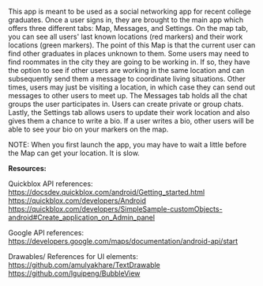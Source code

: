 This app is meant to be used as a social networking app for recent college graduates. 
Once a user signs in, they are brought to the main app which offers three different tabs: Map, Messages, and Settings. 
On the map tab, you can see all users' last known locations (red markers) and their work locations (green markers).
The point of this Map is that the current user can find other graduates in places unknown to them.
Some users may need to find roommates in the city they are going to be working in.
If so, they have the option to see if other users are working in the same location and can subsequently send them a message to coordinate living situations.
Other times, users may just be visiting a location, in which case they can send out messages to other users to meet up.
The Messages tab holds all the chat groups the user participates in. Users can create private or group chats. 
Lastly, the Settings tab allows users to update their work location and also gives them a chance to write a bio. 
If a user writes a bio, other users will be able to see your bio on your markers on the map.

NOTE: When you first launch the app, you may have to wait a little before the Map can get your location. 
It is slow.


**Resources:**

Quickblox API references: 
https://docsdev.quickblox.com/android/Getting_started.html 
https://quickblox.com/developers/Android
https://quickblox.com/developers/SimpleSample-customObjects-android#Create_application_on_Admin_panel 


Google API references:
https://developers.google.com/maps/documentation/android-api/start 


Drawables/ References for UI elements: 
https://github.com/amulyakhare/TextDrawable 
https://github.com/lguipeng/BubbleView 

